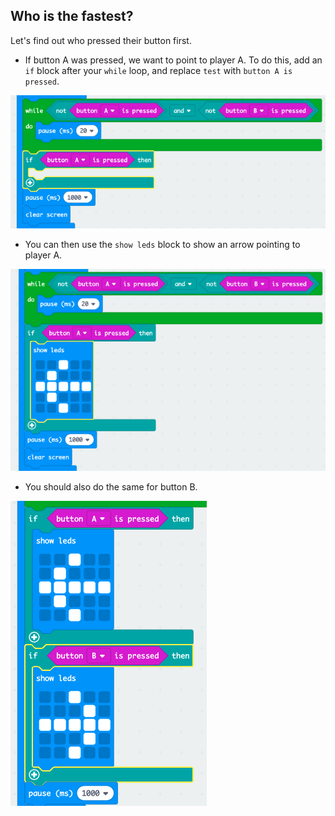 ## Who is the fastest?

Let's find out who pressed their button first.

+ If button A was pressed, we want to point to player A. To do this, add an `if` block after your `while` loop, and replace `test` with `button A is pressed`.

![截圖](images/reaction-if-a.png)

+ You can then use the `show leds` block to show an arrow pointing to player A.

![截圖](images/reaction-if-a-show.png)

+ You should also do the same for button B.

![截圖](images/reaction-if-b-show.png)